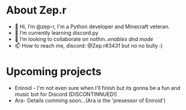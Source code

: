 About Zep.r
=====

- 👋 Hi, I’m @zep-r, I'm a Python developer and Minecraft veteran.
- 🌱 I’m currently learning discord.py
- 💞️ I’m looking to collaborate on nothin..*enables dnd mode*
- 📫 How to reach me, discord: @Zep.r#3431 but no no bully :)

Upcoming projects
=====
- Eniroid - I'm not even sure when I'll finish but its gonna be a fun and music bot for Discord (DISCONTINNUED!)
- Ara- Details comming soon...(Ara is the 'presessor of Eniroid')

<!---
zep-r/zep-r is a ✨ special ✨ repository because its `README.md` (this file) appears on your GitHub profile.
You can click the Preview link to take a look at your changes.
--->
